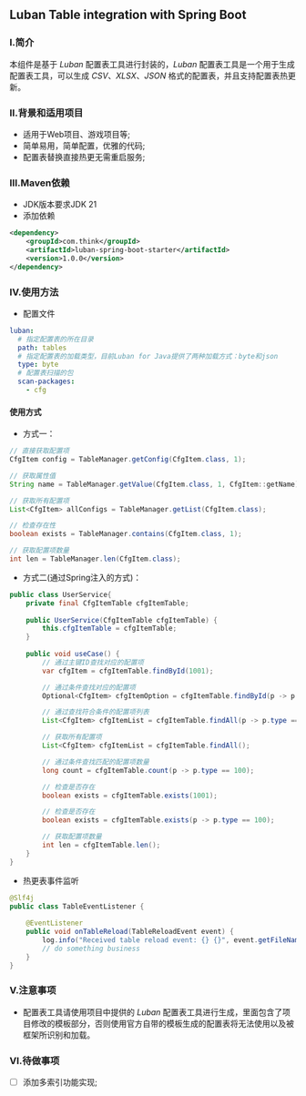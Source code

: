 ﻿## Luban Table integration with Spring Boot

### Ⅰ.简介

本组件是基于 *Luban* 配置表工具进行封装的，*Luban* 配置表工具是一个用于生成配置表工具，可以生成 *CSV*、*XLSX*、*JSON* 格式的配置表，并且支持配置表热更新。

### Ⅱ.背景和适用项目

- 适用于Web项目、游戏项目等;
- 简单易用，简单配置，优雅的代码;
- 配置表替换直接热更无需重启服务;

### Ⅲ.Maven依赖

- JDK版本要求JDK 21
- 添加依赖
```xml
<dependency>
    <groupId>com.think</groupId>
    <artifactId>luban-spring-boot-starter</artifactId>
    <version>1.0.0</version>
</dependency>
```

### Ⅳ.使用方法

- 配置文件
```yaml
luban:
  # 指定配置表的所在目录
  path: tables
  # 指定配置表的加载类型，目前Luban for Java提供了两种加载方式：byte和json
  type: byte
  # 配置表扫描的包
  scan-packages:
    - cfg
```

#### 使用方式

- 方式一：
```java
// 直接获取配置项
CfgItem config = TableManager.getConfig(CfgItem.class, 1);

// 获取属性值
String name = TableManager.getValue(CfgItem.class, 1, CfgItem::getName);

// 获取所有配置项
List<CfgItem> allConfigs = TableManager.getList(CfgItem.class);

// 检查存在性
boolean exists = TableManager.contains(CfgItem.class, 1);

// 获取配置项数量
int len = TableManager.len(CfgItem.class);

```
- 方式二(通过Spring注入的方式)：
```java
public class UserService{
    private final CfgItemTable cfgItemTable;
    
    public UserService(CfgItemTable cfgItemTable) {
        this.cfgItemTable = cfgItemTable;
    }
    
    public void useCase() {
        // 通过主键ID查找对应的配置项
        var cfgItem = cfgItemTable.findById(1001);

        // 通过条件查找对应的配置项
        Optional<CfgItem> cfgItemOption = cfgItemTable.findById(p -> p.type == 100);

        // 通过查找符合条件的配置项列表
        List<CfgItem> cfgItemList = cfgItemTable.findAll(p -> p.type == 100);

        // 获取所有配置项
        List<CfgItem> cfgItemList = cfgItemTable.findAll();

        // 通过条件查找匹配的配置项数量
        long count = cfgItemTable.count(p -> p.type == 100);

        // 检查是否存在
        boolean exists = cfgItemTable.exists(1001);

        // 检查是否存在
        boolean exists = cfgItemTable.exists(p -> p.type == 100);

        // 获取配置项数量
        int len = cfgItemTable.len();
    }
}

```

- 热更表事件监听

```java
@Slf4j
public class TableEventListener {
    
    @EventListener
    public void onTableReload(TableReloadEvent event) {
        log.info("Received table reload event: {} {}", event.getFileName(), event.getClazz());
        // do something business
    }
}
```

### Ⅴ.注意事项
- 配置表工具请使用项目中提供的 *Luban* 配置表工具进行生成，里面包含了项目修改的模板部分，否则使用官方自带的模板生成的配置表将无法使用以及被框架所识别和加载。

### Ⅵ.待做事项

- [ ] 添加多索引功能实现;
